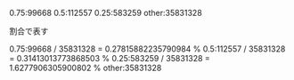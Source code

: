 
0.75:99668
0.5:112557
0.25:583259
other:35831328

割合で表す

0.75:99668 / 35831328 = 0.27815882235790984 %
0.5:112557 / 35831328 = 0.31413013773868503 %
0.25:583259 / 35831328 = 1.6277906305900802 %
other:35831328



